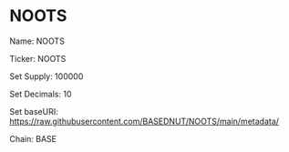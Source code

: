 # NOOTS

Name: NOOTS

Ticker: NOOTS

Set Supply: 100000

Set Decimals: 10

Set baseURI: https://raw.githubusercontent.com/BASEDNUT/NOOTS/main/metadata/

Chain: BASE
